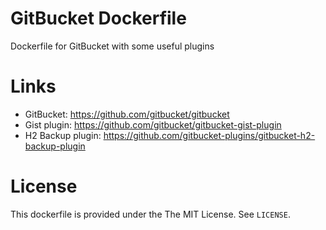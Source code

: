 GitBucket Dockerfile
====================

Dockerfile for GitBucket with some useful plugins

# Links
* GitBucket: https://github.com/gitbucket/gitbucket
* Gist plugin: https://github.com/gitbucket/gitbucket-gist-plugin
* H2 Backup plugin: https://github.com/gitbucket-plugins/gitbucket-h2-backup-plugin

# License
This dockerfile is provided under the The MIT License. See `LICENSE`.
